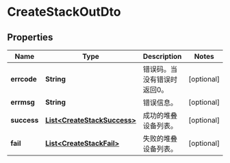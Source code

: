 
# CreateStackOutDto

## Properties
Name | Type | Description | Notes
------------ | ------------- | ------------- | -------------
**errcode** | **String** | 错误码。当没有错误时返回0。 |  [optional]
**errmsg** | **String** | 错误信息。 |  [optional]
**success** | [**List&lt;CreateStackSuccess&gt;**](CreateStackSuccess.md) | 成功的堆叠设备列表。 |  [optional]
**fail** | [**List&lt;CreateStackFail&gt;**](CreateStackFail.md) | 失败的堆叠设备列表。 |  [optional]



